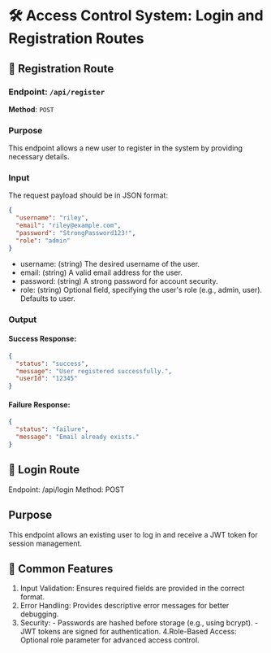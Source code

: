 # 🛠️ Access Control System: Login and Registration Routes

## **🔑 Registration Route**

### **Endpoint**: `/api/register`  
**Method**: `POST`

### **Purpose**  
This endpoint allows a new user to register in the system by providing necessary details.

### **Input**
The request payload should be in JSON format:
```json
{
  "username": "riley",
  "email": "riley@example.com",
  "password": "StrongPassword123!",
  "role": "admin"
}
```
- username: (string) The desired username of the user.
- email: (string) A valid email address for the user.
- password: (string) A strong password for account security.
- role: (string) Optional field, specifying the user's role (e.g., admin, user). Defaults to user.

### **Output**

#### Success Response:
```json
{
  "status": "success",
  "message": "User registered successfully.",
  "userId": "12345"
}
```
#### Failure Response:
```json
{
  "status": "failure",
  "message": "Email already exists."
}
```

## 🔐 **Login Route**
Endpoint: /api/login
Method: POST

## Purpose
This endpoint allows an existing user to log in and receive a JWT token for session management.

## 📌 **Common Features**
1. Input Validation: Ensures required fields are provided in the correct format.
2. Error Handling: Provides descriptive error messages for better debugging.
3. Security:
        - Passwords are hashed before storage (e.g., using bcrypt).
        - JWT tokens are signed for authentication.
4.Role-Based Access: Optional role parameter for advanced access control.
